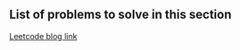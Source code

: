 ## List of problems to solve in this section
<a href= "https://leetcode.com/list/53js48ke/">Leetcode blog link</a>